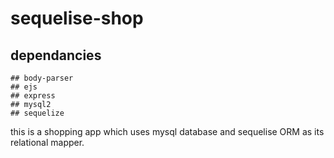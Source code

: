 # sequelise-shop
## dependancies
    ## body-parser
    ## ejs
    ## express
    ## mysql2
    ## sequelize
this is a shopping app which uses mysql database and sequelise ORM as its relational mapper.
